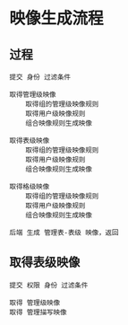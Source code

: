 <!--
Author: 闫刚 (yes7rose@sina.com)
取得映像流程.md (c) 2020
Desc: description
Created:  2020-10-02T02:19:02.155Z
Modified: !date!
-->

# 映像生成流程


## 过程

    提交 身份 过滤条件

    取得管理级映像
        取得组的管理级映像规则
        取得用户级映像规则
        组合映像规则生成映像

    取得表级映像
        取得组的管理级映像规则
        取得用户级映像规则
        组合映像规则生成映像

    取得格级映像
        取得组的管理级映像规则
        取得用户级映像规则
        组合映像规则生成映像

    后端 生成 管理表-表级 映像，返回

## 取得表级映像

    提交 权限 身份 过滤条件

    取得 管理级映像
    取得 管理描写映像
